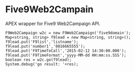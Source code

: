 # Five9Web2Campain
APEX wrapper for Five9 Web2Campaign API.
```apex
F9Web2Campaign w2c = new F9Web2Campaign('five9domain');
Map<string, string> f9lead = new Map<string, string>();
f9lead.put('F9list','listname');
f9lead.put('number1','8016665555');
f9lead.put('F9TimeToCall','2015-02-12 14:30:00.000');
f9lead.put('F9TimeFormat','yyyy-MM-dd HH:mm:ss.SSS');
boolean res = w2c.go(f9lead);
System.debug('go result: '+res);
```
